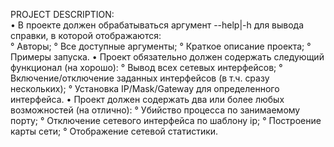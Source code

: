 PROJECT DESCRIPTION:   
• В проекте должен обрабатываться аргумент --help|-h для вывода справки, в которой отображаются:    
      ° Авторы; 
   ° Все доступные аргументы; 
   ° Краткое описание проекта; 
   ° Примеры запуска. 
• Проект обязательно должен содержать следующий функционал (на хорошо): 
  ° Вывод всех сетевых интерфейсов; 
  ° Включение/отключение заданных интерфейсов (в т.ч. сразу нескольких); 
  ° Установка IP/Mask/Gateway для определенного интерфейса. 
• Проект должен содержать два или более любых возможностей (на отлично): 
  ° Убийство процесса по занимаемому порту; 
  ° Отключение сетевого интерфейса по шаблону ip; 
  ° Построение карты сети; ° Отображение сетевой статистики.
